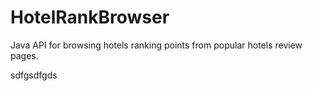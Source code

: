 HotelRankBrowser
================

Java API for browsing hotels ranking points from popular hotels review pages.

sdfgsdfgds